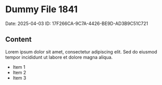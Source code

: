 # Dummy File 1841

Date: 2025-04-03
ID: 17F266CA-9C7A-4426-BE9D-AD3B9C51C721

## Content

Lorem ipsum dolor sit amet, consectetur adipiscing elit.
Sed do eiusmod tempor incididunt ut labore et dolore magna aliqua.

* Item 1
* Item 2
* Item 3

